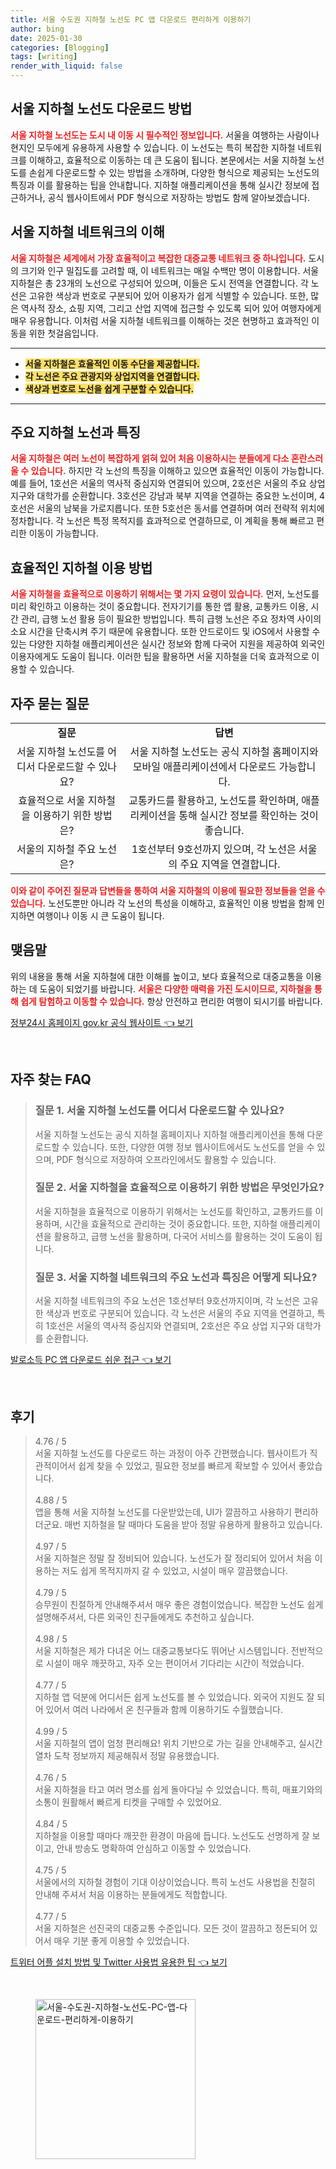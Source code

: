 ```yaml
---
title: 서울 수도권 지하철 노선도 PC 앱 다운로드 편리하게 이용하기
author: bing
date: 2025-01-30
categories: [Blogging]
tags: [writing]
render_with_liquid: false
---
```



<h2 id='서울-지하철-노선도-다운로드'>서울 지하철 노선도 다운로드 방법</h2>

<p><b><span style="color: #ee2323;">서울 지하철 노선도는 도시 내 이동 시 필수적인 정보입니다.</span></b> 서울을 여행하는 사람이나 현지인 모두에게 유용하게 사용할 수 있습니다. 이 노선도는 특히 복잡한 지하철 네트워크를 이해하고, 효율적으로 이동하는 데 큰 도움이 됩니다. 본문에서는 서울 지하철 노선도를 손쉽게 다운로드할 수 있는 방법을 소개하며, 다양한 형식으로 제공되는 노선도의 특징과 이를 활용하는 팁을 안내합니다. 지하철 애플리케이션을 통해 실시간 정보에 접근하거나, 공식 웹사이트에서 PDF 형식으로 저장하는 방법도 함께 알아보겠습니다. </p>

<h2 id='서울-지하철-네트워크-이해하기'>서울 지하철 네트워크의 이해</h2>

<p><b><span style="color: #ee2323;">서울 지하철은 세계에서 가장 효율적이고 복잡한 대중교통 네트워크 중 하나입니다.</span></b> 도시의 크기와 인구 밀집도를 고려할 때, 이 네트워크는 매일 수백만 명이 이용합니다. 서울 지하철은 총 23개의 노선으로 구성되어 있으며, 이들은 도시 전역을 연결합니다. 각 노선은 고유한 색상과 번호로 구분되어 있어 이용자가 쉽게 식별할 수 있습니다. 또한, 많은 역사적 장소, 쇼핑 지역, 그리고 산업 지역에 접근할 수 있도록 되어 있어 여행자에게 매우 유용합니다. 이처럼 서울 지하철 네트워크를 이해하는 것은 현명하고 효과적인 이동을 위한 첫걸음입니다.</p>

<hr />

<ul>
    <li><b><span style="background-color: #ffe066;">서울 지하철은 효율적인 이동 수단을 제공합니다.</span></b></li>
    <li><b><span style="background-color: #ffe066;">각 노선은 주요 관광지와 상업지역을 연결합니다.</span></b></li>
    <li><b><span style="background-color: #ffe066;">색상과 번호로 노선을 쉽게 구분할 수 있습니다.</span></b></li>
</ul>

<hr />

<h2 id='주요-지하철-노선과-특징'>주요 지하철 노선과 특징</h2>

<p><b><span style="color: #ee2323;">서울 지하철은 여러 노선이 복잡하게 얽혀 있어 처음 이용하시는 분들에게 다소 혼란스러울 수 있습니다.</span></b> 하지만 각 노선의 특징을 이해하고 있으면 효율적인 이동이 가능합니다. 예를 들어, 1호선은 서울의 역사적 중심지와 연결되어 있으며, 2호선은 서울의 주요 상업 지구와 대학가를 순환합니다. 3호선은 강남과 북부 지역을 연결하는 중요한 노선이며, 4호선은 서울의 남북을 가로지릅니다. 또한 5호선은 동서를 연결하며 여러 전략적 위치에 정차합니다. 각 노선은 특정 목적지를 효과적으로 연결하므로, 이 계획을 통해 빠르고 편리한 이동이 가능합니다.</p>

<h2 id='효율적인-지하철-이용-방법'>효율적인 지하철 이용 방법</h2>

<p><b><span style="color: #ee2323;">서울 지하철을 효율적으로 이용하기 위해서는 몇 가지 요령이 있습니다.</span></b> 먼저, 노선도를 미리 확인하고 이용하는 것이 중요합니다. 전자기기를 통한 앱 활용, 교통카드 이용, 시간 관리, 급행 노선 활용 등이 필요한 방법입니다. 특히 급행 노선은 주요 정차역 사이의 소요 시간을 단축시켜 주기 때문에 유용합니다. 또한 안드로이드 및 iOS에서 사용할 수 있는 다양한 지하철 애플리케이션은 실시간 정보와 함께 다국어 지원을 제공하여 외국인 이용자에게도 도움이 됩니다. 이러한 팁을 활용하면 서울 지하철을 더욱 효과적으로 이용할 수 있습니다.</p>

<h2 id='자주-묻는-질문'>자주 묻는 질문</h2>

<table>
    <tr>
        <td style="text-align: center; height: 17px;"><b>질문</b></td>
        <td style="text-align: center; height: 17px;"><b>답변</b></td>
    </tr>
    <tr>
        <td style="text-align: center; height: 17px;">서울 지하철 노선도를 어디서 다운로드할 수 있나요?</td>
        <td style="text-align: center; height: 17px;">서울 지하철 노선도는 공식 지하철 홈페이지와 모바일 애플리케이션에서 다운로드 가능합니다.</td>
    </tr>
    <tr>
        <td style="text-align: center; height: 17px;">효율적으로 서울 지하철을 이용하기 위한 방법은?</td>
        <td style="text-align: center; height: 17px;">교통카드를 활용하고, 노선도를 확인하며, 애플리케이션을 통해 실시간 정보를 확인하는 것이 좋습니다.</td>
    </tr>
    <tr>
        <td style="text-align: center; height: 17px;">서울의 지하철 주요 노선은?</td>
        <td style="text-align: center; height: 17px;">1호선부터 9호선까지 있으며, 각 노선은 서울의 주요 지역을 연결합니다.</td>
    </tr>
</table>

<p><b><span style="color: #ee2323;">이와 같이 주어진 질문과 답변들을 통하여 서울 지하철의 이용에 필요한 정보들을 얻을 수 있습니다.</span></b> 노선도뿐만 아니라 각 노선의 특성을 이해하고, 효율적인 이용 방법을 함께 인지하면 여행이나 이동 시 큰 도움이 됩니다.</p>

<h2 id='맺음말'>맺음말</h2>

<p>위의 내용을 통해 서울 지하철에 대한 이해를 높이고, 보다 효율적으로 대중교통을 이용하는 데 도움이 되었기를 바랍니다. <b><span style="color: #ee2323;">서울은 다양한 매력을 가진 도시이므로, 지하철을 통해 쉽게 탐험하고 이동할 수 있습니다.</span></b> 항상 안전하고 편리한 여행이 되시기를 바랍니다.</p>


<p><a class="click-button" title="정부24시 홈페이지 gov.kr 공식 웹사이트" href="https://somered.github.io/posts/%EC%A0%95%EB%B6%8024%EC%8B%9C-%ED%99%88%ED%8E%98%EC%9D%B4%EC%A7%80-gov.kr-%EA%B3%B5%EC%8B%9D-%EC%9B%B9%EC%82%AC%EC%9D%B4%ED%8A%B8/" rel="dofollow">정부24시 홈페이지 gov.kr 공식 웹사이트 👈 보기</a></p><br>
<h2 id='자주_찾는_FAQ'>자주 찾는 FAQ</h2>
<div itemscope="" itemtype="https://schema.org/FAQPage"> 
<blockquote> 
<div itemscope="" itemprop="mainEntity" itemtype="https://schema.org/Question"> 
<h3 itemprop="name">질문 1. 서울 지하철 노선도를 어디서 다운로드할 수 있나요?</h3> 
<div itemscope="" itemprop="acceptedAnswer" itemtype="https://schema.org/Answer"> 
<span itemprop="text"> 
<p>서울 지하철 노선도는 공식 지하철 홈페이지나 지하철 애플리케이션을 통해 다운로드할 수 있습니다. 또한, 다양한 여행 정보 웹사이트에서도 노선도를 얻을 수 있으며, PDF 형식으로 저장하여 오프라인에서도 활용할 수 있습니다.</p> 
</span> 
</div> 
</div> 
<div itemscope="" itemprop="mainEntity" itemtype="https://schema.org/Question"> 
<h3 itemprop="name">질문 2. 서울 지하철을 효율적으로 이용하기 위한 방법은 무엇인가요?</h3> 
<div itemscope="" itemprop="acceptedAnswer" itemtype="https://schema.org/Answer"> 
<span itemprop="text"> 
<p>서울 지하철을 효율적으로 이용하기 위해서는 노선도를 확인하고, 교통카드를 이용하며, 시간을 효율적으로 관리하는 것이 중요합니다. 또한, 지하철 애플리케이션을 활용하고, 급행 노선을 활용하며, 다국어 서비스를 활용하는 것이 도움이 됩니다.</p> 
</span> 
</div> 
</div> 
<div itemscope="" itemprop="mainEntity" itemtype="https://schema.org/Question"> 
<h3 itemprop="name">질문 3. 서울 지하철 네트워크의 주요 노선과 특징은 어떻게 되나요?</h3> 
<div itemscope="" itemprop="acceptedAnswer" itemtype="https://schema.org/Answer"> 
<span itemprop="text"> 
<p>서울 지하철 네트워크의 주요 노선은 1호선부터 9호선까지이며, 각 노선은 고유한 색상과 번호로 구분되어 있습니다. 각 노선은 서울의 주요 지역을 연결하고, 특히 1호선은 서울의 역사적 중심지와 연결되며, 2호선은 주요 상업 지구와 대학가를 순환합니다.</p> 
</span> 
</div> 
</div> 
</blockquote> 
</div>
<p><a class="click-button" title="발로소득 PC 앱 다운로드 쉬운 접근" href="https://somered.github.io/posts/%EB%B0%9C%EB%A1%9C%EC%86%8C%EB%93%9D-PC-%EC%95%B1-%EB%8B%A4%EC%9A%B4%EB%A1%9C%EB%93%9C-%EC%89%AC%EC%9A%B4-%EC%A0%91%EA%B7%BC/" rel="dofollow">발로소득 PC 앱 다운로드 쉬운 접근 👈 보기</a></p><br>
<h2 id='후기'>후기</h2>
<div itemscope itemtype="https://schema.org/Product">
  <blockquote>
  <div itemprop="review" itemscope itemtype="https://schema.org/Review">
      <div itemprop="reviewRating" itemscope itemtype="https://schema.org/Rating"> <span itemprop="ratingValue">4.76</span> / <span itemprop="bestRating">5</span> </div>
      <span itemprop="reviewBody">서울 지하철 노선도를 다운로드 하는 과정이 아주 간편했습니다. 웹사이트가 직관적이어서 쉽게 찾을 수 있었고, 필요한 정보를 빠르게 확보할 수 있어서 좋았습니다.</span>
  </div>
  <br>
  <div itemprop="review" itemscope itemtype="https://schema.org/Review">
      <div itemprop="reviewRating" itemscope itemtype="https://schema.org/Rating"> <span itemprop="ratingValue">4.88</span> / <span itemprop="bestRating">5</span> </div>
      <span itemprop="reviewBody">앱을 통해 서울 지하철 노선도를 다운받았는데, UI가 깔끔하고 사용하기 편리하더군요. 매번 지하철을 탈 때마다 도움을 받아 정말 유용하게 활용하고 있습니다.</span>
  </div>
  <br>
  <div itemprop="review" itemscope itemtype="https://schema.org/Review">
      <div itemprop="reviewRating" itemscope itemtype="https://schema.org/Rating"> <span itemprop="ratingValue">4.97</span> / <span itemprop="bestRating">5</span> </div>
      <span itemprop="reviewBody">서울 지하철은 정말 잘 정비되어 있습니다. 노선도가 잘 정리되어 있어서 처음 이용하는 저도 쉽게 목적지까지 갈 수 있었고, 시설이 매우 깔끔했습니다.</span>
  </div>
  <br>
  <div itemprop="review" itemscope itemtype="https://schema.org/Review">
      <div itemprop="reviewRating" itemscope itemtype="https://schema.org/Rating"> <span itemprop="ratingValue">4.79</span> / <span itemprop="bestRating">5</span> </div>
      <span itemprop="reviewBody">승무원이 친절하게 안내해주셔서 매우 좋은 경험이었습니다. 복잡한 노선도 쉽게 설명해주셔서, 다른 외국인 친구들에게도 추천하고 싶습니다.</span>
  </div>
  <br>
  <div itemprop="review" itemscope itemtype="https://schema.org/Review">
      <div itemprop="reviewRating" itemscope itemtype="https://schema.org/Rating"> <span itemprop="ratingValue">4.98</span> / <span itemprop="bestRating">5</span> </div>
      <span itemprop="reviewBody">서울 지하철은 제가 다녀온 어느 대중교통보다도 뛰어난 시스템입니다. 전반적으로 시설이 매우 깨끗하고, 자주 오는 편이어서 기다리는 시간이 적었습니다.</span>
  </div>
  <br>
  <div itemprop="review" itemscope itemtype="https://schema.org/Review">
      <div itemprop="reviewRating" itemscope itemtype="https://schema.org/Rating"> <span itemprop="ratingValue">4.77</span> / <span itemprop="bestRating">5</span> </div>
      <span itemprop="reviewBody">지하철 앱 덕분에 어디서든 쉽게 노선도를 볼 수 있었습니다. 외국어 지원도 잘 되어 있어서 여러 나라에서 온 친구들과 함께 이용하기도 수월했습니다.</span>
  </div>
  <br>
  <div itemprop="review" itemscope itemtype="https://schema.org/Review">
      <div itemprop="reviewRating" itemscope itemtype="https://schema.org/Rating"> <span itemprop="ratingValue">4.99</span> / <span itemprop="bestRating">5</span> </div>
      <span itemprop="reviewBody">서울 지하철의 앱이 엄청 편리해요! 위치 기반으로 가는 길을 안내해주고, 실시간 열차 도착 정보까지 제공해줘서 정말 유용했습니다.</span>
  </div>
  <br>
  <div itemprop="review" itemscope itemtype="https://schema.org/Review">
      <div itemprop="reviewRating" itemscope itemtype="https://schema.org/Rating"> <span itemprop="ratingValue">4.76</span> / <span itemprop="bestRating">5</span> </div>
      <span itemprop="reviewBody">서울 지하철을 타고 여러 명소를 쉽게 돌아다닐 수 있었습니다. 특히, 매표기와의 소통이 원활해서 빠르게 티켓을 구매할 수 있었어요.</span>
  </div>
  <br>
  <div itemprop="review" itemscope itemtype="https://schema.org/Review">
      <div itemprop="reviewRating" itemscope itemtype="https://schema.org/Rating"> <span itemprop="ratingValue">4.84</span> / <span itemprop="bestRating">5</span> </div>
      <span itemprop="reviewBody">지하철을 이용할 때마다 깨끗한 환경이 마음에 듭니다. 노선도도 선명하게 잘 보이고, 안내 방송도 명확하여 안심하고 이동할 수 있었습니다.</span>
  </div>
  <br>
  <div itemprop="review" itemscope itemtype="https://schema.org/Review">
      <div itemprop="reviewRating" itemscope itemtype="https://schema.org/Rating"> <span itemprop="ratingValue">4.75</span> / <span itemprop="bestRating">5</span> </div>
      <span itemprop="reviewBody">서울에서의 지하철 경험이 기대 이상이었습니다. 특히 노선도 사용법을 친절히 안내해 주셔서 처음 이용하는 분들에게도 적합합니다.</span>
  </div>
  <br>
  <div itemprop="review" itemscope itemtype="https://schema.org/Review">
      <div itemprop="reviewRating" itemscope itemtype="https://schema.org/Rating"> <span itemprop="ratingValue">4.77</span> / <span itemprop="bestRating">5</span> </div>
      <span itemprop="reviewBody">서울 지하철은 선진국의 대중교통 수준입니다. 모든 것이 깔끔하고 정돈되어 있어서 매우 기분 좋게 이용할 수 있었습니다.</span>
  </div>
  </blockquote>
</div>
<p><a class="click-button" title="트위터 어플 설치 방법 및 Twitter 사용법 유용한 팁" href="https://somered.github.io/posts/%ED%8A%B8%EC%9C%84%ED%84%B0-%EC%96%B4%ED%94%8C-%EC%84%A4%EC%B9%98-%EB%B0%A9%EB%B2%95-%EB%B0%8F-Twitter-%EC%82%AC%EC%9A%A9%EB%B2%95-%EC%9C%A0%EC%9A%A9%ED%95%9C-%ED%8C%81/" rel="dofollow">트위터 어플 설치 방법 및 Twitter 사용법 유용한 팁 👈 보기</a></p><br>
<figure class="image"><img src="https://somered.github.io/assets/img/thumbnail/서울-수도권-지하철-노선도-PC-앱-다운로드-편리하게-이용하기.webp" alt="서울-수도권-지하철-노선도-PC-앱-다운로드-편리하게-이용하기" width="256" height="256"></figure>